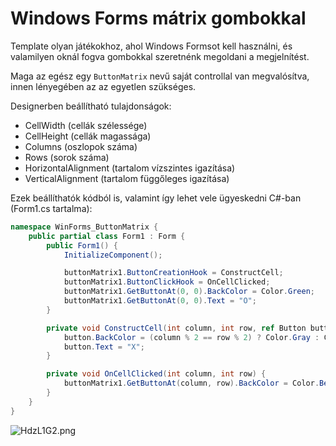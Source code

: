 # Windows Forms mátrix gombokkal

Template olyan játékokhoz, ahol Windows Formsot kell használni, és valamilyen oknál fogva gombokkal szeretnénk megoldani 
a megjelnítést.

Maga az egész egy `ButtonMatrix` nevű saját controllal van megvalósítva, innen lényegében az az egyetlen szükséges.

Designerben beállítható tulajdonságok:
- CellWidth (cellák szélessége)
- CellHeight (cellák magassága)
- Columns (oszlopok száma)
- Rows (sorok száma)
- HorizontalAlignment (tartalom vízszintes igazítása)
- VerticalAlignment (tartalom függőleges igazítása)

Ezek beállíthatók kódból is, valamint így lehet vele ügyeskedni C#-ban (Form1.cs tartalma):
```c#
namespace WinForms_ButtonMatrix {
    public partial class Form1 : Form {
        public Form1() {
            InitializeComponent();

            buttonMatrix1.ButtonCreationHook = ConstructCell;
            buttonMatrix1.ButtonClickHook = OnCellClicked;
            buttonMatrix1.GetButtonAt(0, 0).BackColor = Color.Green;
            buttonMatrix1.GetButtonAt(0, 0).Text = "O";
        }

        private void ConstructCell(int column, int row, ref Button button) {
            button.BackColor = (column % 2 == row % 2) ? Color.Gray : Color.DarkGray;
            button.Text = "X";
        }

        private void OnCellClicked(int column, int row) {
            buttonMatrix1.GetButtonAt(column, row).BackColor = Color.Beige;
        }
    }
}
```

![HdzL1G2.png](https://iili.io/HdzL1G2.png)
